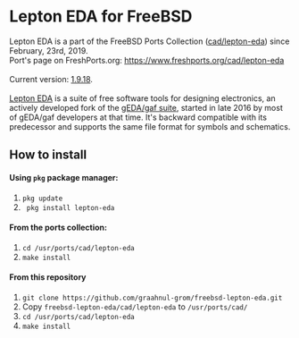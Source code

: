 Lepton EDA for FreeBSD
======================

Lepton EDA is a part of the FreeBSD Ports Collection ([cad/lepton-eda](https://cgit.freebsd.org/ports/tree/cad/lepton-eda)) since February, 23rd, 2019.
<br />
Port's page on FreshPorts.org: https://www.freshports.org/cad/lepton-eda
<br />
<br />
Current version: [1.9.18](https://github.com/lepton-eda/lepton-eda/releases/tag/1.9.18-20220529).
<br />
<br />
[Lepton EDA](https://github.com/lepton-eda/lepton-eda)
is a suite of free software tools for designing electronics,
an actively developed fork of the
[gEDA/gaf suite](http://www.geda-project.org),
started in late 2016 by most of gEDA/gaf developers at that time.
It's backward compatible with its predecessor and
supports the same file format for symbols and schematics.


How to install
--------------

#### Using `pkg` package manager:

1. `pkg update`
2. ` pkg install lepton-eda`

#### From the ports collection:

1. `cd /usr/ports/cad/lepton-eda`
2. `make install`

#### From this repository

1. `git clone https://github.com/graahnul-grom/freebsd-lepton-eda.git`
2. Copy `freebsd-lepton-eda/cad/lepton-eda` to `/usr/ports/cad/`
3. `cd /usr/ports/cad/lepton-eda`
4. `make install`

